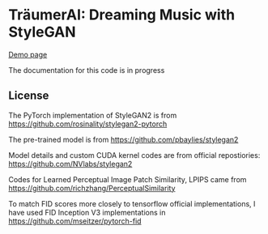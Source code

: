 # TräumerAI: Dreaming Music with StyleGAN

[Demo page](https://jdasam.github.io/traeumerAI_demo/)

The documentation for this code is in progress

## License
The PyTorch implementation of StyleGAN2 is from https://github.com/rosinality/stylegan2-pytorch

The pre-trained model is from https://github.com/pbaylies/stylegan2

Model details and custom CUDA kernel codes are from official repostiories: https://github.com/NVlabs/stylegan2

Codes for Learned Perceptual Image Patch Similarity, LPIPS came from https://github.com/richzhang/PerceptualSimilarity

To match FID scores more closely to tensorflow official implementations, I have used FID Inception V3 implementations in https://github.com/mseitzer/pytorch-fid
